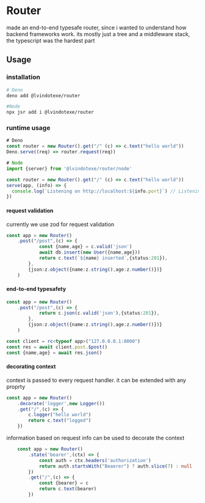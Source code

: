 # Router
made an end-to-end typesafe router, since i wanted to understand how backend frameworks work. its mostly just a tree and a middleware stack, the typescript was the hardest part


## Usage

### installation
```sh
# Deno
deno add @lvindotexe/router

#Node
npx jsr add i @lvindotexe/router
```

### runtime usage
```typescript
# Deno
const router = new Router().get("/" (c) => c.text("hello world"))
Deno.serve((req) => router.request(req))

# Node
import {server} from '@lvindotexe/router/node'

const router = new Router().get("/" (c) => c.text("hello world"))
serve(app, (info) => {
  console.log(`Listening on http://localhost:${info.port}`) // Listening on http://localhost:3000
})
```

#### request validation
currently we use zod for request validation
```typescript
const app = new Router()
    .post("/post",(c) => {
            const {name,age} = c.valid('json')
            await db.insert(new User({name,age}))
            return c.text(`${name} inserted`,{status:201}),
        },
        {json:z.object({name:z.string(),age:z.number()})}
    )

```

#### end-to-end typesafety
```typescript
const app = new Router()
    .post("/post",(c) => {
            return c.json(c.valid('json'),{status:201}),
        },
        {json:z.object({name:z.string(),age:z.number()})}
    )

const client = rc<typeof app>("127.0.0.0.1:8000")
const res = await client.post.$post()
const {name,age} = await res.json()
```

#### decorating context
context is passed to every request handler. it can be extended with any proprty

```typescript
const app = new Router()
    .decorate('logger',new Logger())
    .get("/",(c) => {
        c.logger("hello world")
        return c.text("logged")
    })
```

information based on request info can be used to decorate the context 
```typescript
    const app = new Router()
        .state('bearer',(ctx) => {
            const auth = ctx.headers('authorization')
            return auth.startsWith("Beaerer") ? auth.slice(7) : null
        })
        .get("/",(c) => {
            const {bearer} = c
            return c.text(bearer)
        })
```
